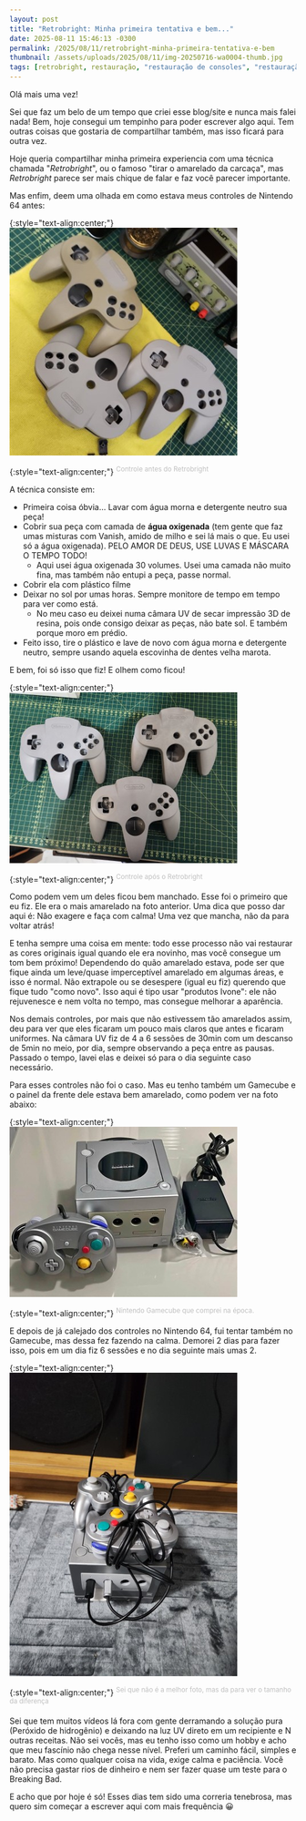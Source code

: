 ```yaml
---
layout: post
title: "Retrobright: Minha primeira tentativa e bem..."
date: 2025-08-11 15:46:13 -0300
permalink: /2025/08/11/retrobright-minha-primeira-tentativa-e-bem
thumbnail: /assets/uploads/2025/08/11/img-20250716-wa0004-thumb.jpg
tags: [retrobright, restauração, "restauração de consoles", "restauração de plásticos", "limpeza de consoles", mods, manutenção, dicas, tutoriais]
---
```


Olá mais uma vez!

Sei que faz um belo de um tempo que criei esse blog/site e nunca mais falei nada! Bem, hoje consegui um tempinho para poder escrever algo aqui. Tem outras coisas que gostaria de compartilhar também, mas isso ficará para outra vez.<!--more-->

Hoje queria compartilhar minha primeira experiencia com uma técnica chamada "*Retrobright*", ou o famoso "tirar o amarelado da carcaça", mas *Retrobright* parece ser mais chique de falar e faz você parecer importante.

Mas enfim, deem uma olhada em como estava meus controles de Nintendo 64 antes:

{:style="text-align:center;"}
[![](/assets/uploads/2025/08/11/img-20250716-wa0004-thumb.jpg)](/assets/uploads/2025/08/11/img-20250716-wa0004.jpg)

{:style="text-align:center;"}
<sup><font color="#C0C0C0">Controle antes do Retrobright</font></sup>

A técnica consiste em: 
* Primeira coisa óbvia... Lavar com água morna e detergente neutro sua peça!
* Cobrir sua peça com camada de **água oxigenada** (tem gente que faz umas misturas com Vanish, amido de milho e sei lá mais o que. Eu usei só a água oxigenada). PELO AMOR DE DEUS, USE LUVAS E MÁSCARA O TEMPO TODO!
  * Aqui usei água oxigenada 30 volumes. Usei uma camada não muito fina, mas também não entupi a peça, passe normal.
* Cobrir ela com plástico filme
* Deixar no sol por umas horas. Sempre monitore de tempo em tempo para ver como está.
  * No meu caso eu deixei numa câmara UV de secar impressão 3D de resina, pois onde consigo deixar as peças, não bate sol. E também porque moro em prédio.
* Feito isso, tire o plástico e lave de novo com água morna e detergente neutro, sempre usando aquela escovinha de dentes velha marota.

E bem, foi só isso que fiz! E olhem como ficou!

{:style="text-align:center;"}
[![](/assets/uploads/2025/08/11/20250723-222342-thumb.jpg)](/assets/uploads/2025/08/11/20250723-222342.jpg)

{:style="text-align:center;"}
<sup><font color="#C0C0C0">Controle após o Retrobright</font></sup>

Como podem vem um deles ficou bem manchado. Esse foi o primeiro que eu fiz. Ele era o mais amarelado na foto anterior. Uma dica que posso dar aqui é: Não exagere e faça com calma! Uma vez que mancha, não da para voltar atrás!

E tenha sempre uma coisa em mente: todo esse processo não vai restaurar as cores originais igual quando ele era novinho, mas você consegue um tom bem próximo! Dependendo do quão amarelado estava, pode ser que fique ainda um leve/quase imperceptível amarelado em algumas áreas, e isso é normal. Não extrapole ou se desespere (igual eu fiz) querendo que fique tudo "como novo". Isso aqui é tipo usar "produtos Ivone": ele não rejuvenesce e nem volta no tempo, mas consegue melhorar a aparência.

Nos demais controles, por mais que não estivessem tão amarelados assim, deu para ver que eles ficaram um pouco mais claros que antes e ficaram uniformes. Na câmara UV fiz de 4 a 6 sessões de 30min com um descanso de 5min no meio, por dia, sempre observando a peça entre as pausas. Passado o tempo, lavei elas e deixei só para o dia seguinte caso necessário.

Para esses controles não foi o caso. Mas eu tenho também um Gamecube e o painel da frente dele estava bem amarelado, como podem ver na foto abaixo:

{:style="text-align:center;"}
[![](/assets/uploads/2025/08/11/380430477-10087431811330423-771493546049058943-n-thumb.jpg)](/assets/uploads/2025/08/11/380430477-10087431811330423-771493546049058943-n.jpg)

{:style="text-align:center;"}
<sup><font color="#C0C0C0">Nintendo Gamecube que comprei na época.</font></sup>

E depois de já calejado dos controles no Nintendo 64, fui tentar também no Gamecube, mas dessa fez fazendo na calma. Demorei 2 dias para fazer isso, pois em um dia fiz 6 sessões e no dia seguinte mais umas 2.

{:style="text-align:center;"}
[![](/assets/uploads/2025/08/11/20250720-225556-preview-thumb.jpg)](/assets/uploads/2025/08/11/20250720-225556-preview.jpg)

{:style="text-align:center;"}
<sup><font color="#C0C0C0">Sei que não é a melhor foto, mas da para ver o tamanho da diferença</font></sup>

Sei que tem muitos vídeos lá fora com gente derramando a solução pura (Peróxido de hidrogênio) e deixando na luz UV direto em um recipiente e N outras receitas. Não sei vocês, mas eu tenho isso como um hobby e acho que meu fascínio não chega nesse nível. Preferi um caminho fácil, simples e barato. Mas como qualquer coisa na vida, exige calma e paciência. Você não precisa gastar rios de dinheiro e nem ser fazer quase um teste para o Breaking Bad.

E acho que por hoje é só! Esses dias tem sido uma correria tenebrosa, mas quero sim começar a escrever aqui com mais frequência 😀
